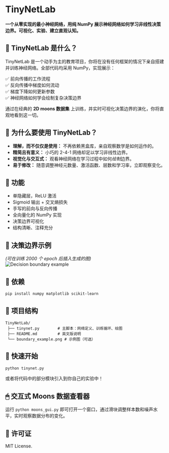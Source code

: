 # TinyNetLab

**一个从零实现的最小神经网络，用纯 NumPy 展示神经网络如何学习非线性决策边界。可视化、实验、建立直观认知。**

## 🌟 TinyNetLab 是什么？

TinyNetLab 是一个动手为主的教育项目，你将在没有任何框架的情况下亲自搭建并训练神经网络。全部代码均采用 NumPy，实现展示：

✅ 前向传播的工作流程  
✅ 反向传播中梯度如何流动  
✅ 梯度下降如何更新参数  
✅ 神经网络如何学会绘制复杂决策边界

通过在经典的 **2D moons 数据集** 上训练，并实时可视化决策边界的演化，你将直观地看到这一切。

## 🧠 为什么要使用 TinyNetLab？

* **理解，而不仅仅是使用：** 不再依赖黑盒库，亲自观察数学是如何运作的。
* **精简且有意义：** 小巧的 2-4-1 网络却足以学习非线性边界。
* **视觉化与交互式：** 观看神经网络在学习过程中如何*绘制*边界。
* **易于修改：** 随意调整神经元数量、激活函数、层数和学习率，立即观察变化。

## 🚀 功能

* 单隐藏层，ReLU 激活
* Sigmoid 输出 + 交叉熵损失
* 手写的前向与反向传播
* 全向量化的 NumPy 实现
* 决策边界可视化
* 结构清晰、注释充分

## 🎨 决策边界示例

*(可在训练 2000 个 epoch 后插入生成的图)*  
![Decision boundary example](../boundary_example.png)

## 🔧 依赖

```bash
pip install numpy matplotlib scikit-learn
```

## 📂 项目结构

```
TinyNetLab/
 ├── tinynet.py        # 主脚本：网络定义、训练循环、绘图
 ├── README.md         # 英文版说明
 └── boundary_example.png # 示例图（可选）
```

## 🌱 快速开始

```bash
python tinynet.py
```

或者将代码中的部分模块引入到你自己的实验中！

## 🖱 交互式 Moons 数据查看器

运行 `python moons_gui.py` 即可打开一个窗口，通过滑块调整样本数和噪声水平，实时观察数据分布的变化。

## 📌 许可证

MIT License.
